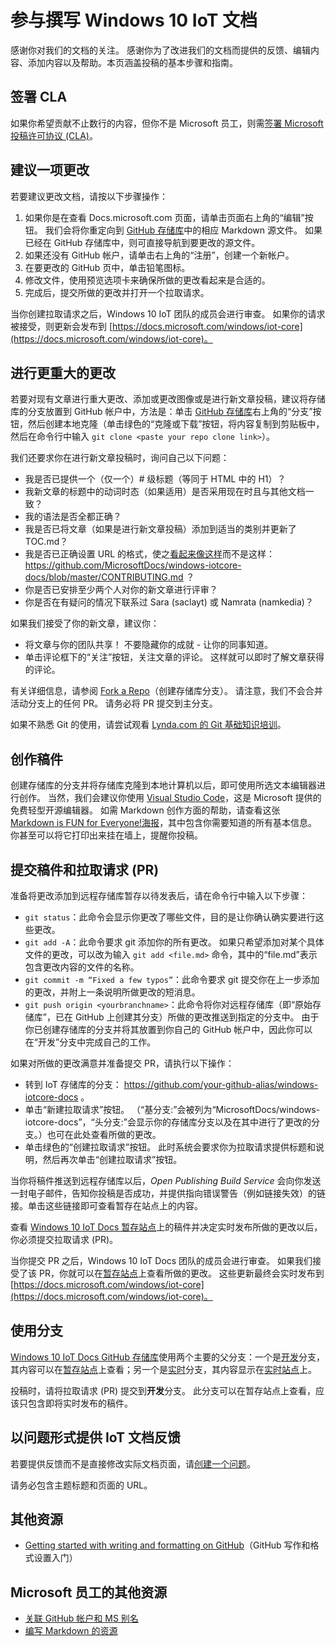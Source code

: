 # <a name="contributing-to-the-windows-10-iot-documentation"></a>参与撰写 Windows 10 IoT 文档

感谢你对我们的文档的关注。 感谢你为了改进我们的文档而提供的反馈、编辑内容、添加内容以及帮助。本页涵盖投稿的基本步骤和指南。

## <a name="sign-a-cla"></a>签署 CLA

如果你希望贡献不止数行的内容，但你不是 Microsoft 员工，则需[签署 Microsoft 投稿许可协议 (CLA)](https://cla.microsoft.com/)。 

## <a name="proposing-a-change"></a>建议一项更改

若要建议更改文档，请按以下步骤操作：

1. 如果你是在查看 Docs.microsoft.com 页面，请单击页面右上角的“编辑”按钮。  我们会将你重定向到 [GitHub 存储库](https://github.com/MicrosoftDocs/windows-iotcore-docs)中的相应 Markdown 源文件。  如果已经在 GitHub 存储库中，则可直接导航到要更改的源文件。
2. 如果还没有 GitHub 帐户，请单击右上角的“注册”，创建一个新帐户。
3. 在要更改的 GitHub 页中，单击铅笔图标。 
4. 修改文件，使用预览选项卡来确保所做的更改看起来是合适的。
5. 完成后，提交所做的更改并打开一个拉取请求。

当你创建拉取请求之后，Windows 10 IoT 团队的成员会进行审查。 如果你的请求被接受，则更新会发布到 [https://docs.microsoft.com/windows/iot-core](https://docs.microsoft.com/windows/iot-core)。

## <a name="making-more-substantial-changes"></a>进行更重大的更改

若要对现有文章进行重大更改、添加或更改图像或是进行新文章投稿，建议将存储库的分支放置到 GitHub 帐户中，方法是：单击 [GitHub 存储库](https://github.com/MicrosoftDocs/windows-iotcore-docs)右上角的“分支”按钮，然后创建本地克隆（单击绿色的“克隆或下载”按钮，将内容复制到剪贴板中，然后在命令行中输入 `git clone <paste your repo clone link>`）。

我们还要求你在进行新文章投稿时，询问自己以下问题：
* 我是否已提供一个（仅一个）# 级标题（等同于 HTML 中的 H1）？ 
* 我新文章的标题中的动词时态（如果适用）是否采用现在时且与其他文档一致？
* 我的语法是否全都正确？
* 我是否已将文章（如果是进行新文章投稿）添加到适当的类别并更新了 TOC.md？
* 我是否已正确设置 URL 的格式，使之[看起来像这样](https://github.com/MicrosoftDocs/windows-iotcore-docs/blob/master/CONTRIBUTING.md)而不是这样： https://github.com/MicrosoftDocs/windows-iotcore-docs/blob/master/CONTRIBUTING.md ？
* 你是否已安排至少两个人对你的新文章进行评审？
* 你是否在有疑问的情况下联系过 Sara (saclayt) 或 Namrata (namkedia)？

如果我们接受了你的新文章，建议你：
* 将文章与你的团队共享！ 不要隐藏你的成就 - 让你的同事知道。
* 单击评论框下的“关注”按钮，关注文章的评论。 这样就可以即时了解文章获得的评论。

有关详细信息，请参阅 [Fork a Repo](https://help.github.com/articles/fork-a-repo/)（创建存储库分支）。 请注意，我们不会合并活动分支上的任何 PR。 请务必将 PR 提交到主分支。

如果不熟悉 Git 的使用，请尝试观看 [Lynda.com 的 Git 基础知识培训](https://www.lynda.com/Git-tutorials/Git-Essential-Training/100222-2.html)。

## <a name="authoring-your-contribution"></a>创作稿件

创建存储库的分支并将存储库克隆到本地计算机以后，即可使用所选文本编辑器进行创作。  当然，我们会建议你使用 [Visual Studio Code](https://code.visualstudio.com/)，这是 Microsoft 提供的免费轻型开源编辑器。 如需 Markdown 创作方面的帮助，请查看这张 [Markdown is FUN for Everyone!海报](windows-iotcore/media/DocsMarkdownPoster.pdf)，其中包含你需要知道的所有基本信息。 你甚至可以将它打印出来挂在墙上，提醒你投稿。 

## <a name="submitting-your-contribution-and-filing-a-pull-request-pr"></a>提交稿件和拉取请求 (PR)

准备将更改添加到远程存储库暂存以待发表后，请在命令行中输入以下步骤：
- `git status`：此命令会显示你更改了哪些文件，目的是让你确认确实要进行这些更改。 
- `git add -A`：此命令要求 git 添加你的所有更改。 如果只希望添加对某个具体文件的更改，可以改为输入 `git add <file.md>` 命令，其中的“file.md”表示包含更改内容的文件的名称。
- `git commit -m “Fixed a few typos”`：此命令要求 git 提交你在上一步添加的更改，并附上一条说明所做更改的短消息。
- `git push origin <yourbranchname>`：此命令将你对远程存储库（即“原始存储库”，已在 GitHub 上创建其分支）所做的更改推送到指定的分支中。 由于你已创建存储库的分支并将其放置到你自己的 GitHub 帐户中，因此你可以在“开发”分支中完成自己的工作。 

如果对所做的更改满意并准备提交 PR，请执行以下操作：
- 转到 IoT 存储库的分支： https://github.com/your-github-alias/windows-iotcore-docs 。
- 单击“新建拉取请求”按钮。 （“基分支:”会被列为“MicrosoftDocs/windows-iotcore-docs”，“头分支:”会显示你的存储库分支以及在其中进行了更改的分支。）也可在此处查看所做的更改。 
- 单击绿色的“创建拉取请求”按钮。 此时系统会要求你为拉取请求提供标题和说明，然后再次单击“创建拉取请求”按钮。

当你将稿件推送到远程存储库以后，*Open Publishing Build Service* 会向你发送一封电子邮件，告知你投稿是否成功，并提供指向错误警告（例如链接失效）的链接。单击这些链接即可查看暂存在站点上的内容。

查看 [Windows 10 IoT Docs 暂存站点](https://review.docs.microsoft.com/en-us/windows/iot-core/)上的稿件并决定实时发布所做的更改以后，你必须提交拉取请求 (PR)。

当你提交 PR 之后，Windows 10 IoT Docs 团队的成员会进行审查。 如果我们接受了该 PR，你就可以在[暂存站点](https://review.docs.microsoft.com/en-us/windows/iot-core)上查看所做的更改。 这些更新最终会实时发布到 [https://docs.microsoft.com/windows/iot-core](https://docs.microsoft.com/windows/iot-core)。

## <a name="working-with-branches"></a>使用分支

[Windows 10 IoT Docs GitHub 存储库](https://github.com/MicrosoftDocs/windows-iotcore-docs)使用两个主要的父分支：一个是[开发](https://github.com/MicrosoftDocs/windows-iotcore-docs/tree/develop)分支，其内容可以在[暂存站点](https://review.docs.microsoft.com/en-us/windows/iot-core)上查看；另一个是[实时](https://github.com/MicrosoftDocs/windows-iotcore-docs/tree/live)分支，其内容显示在[实时站点](https://docs.microsoft.com/windows/iot-core)上。 

投稿时，请将拉取请求 (PR) 提交到**开发**分支。 此分支可以在暂存站点上查看，应该只包含即将实时发布的稿件。

## <a name="using-issues-to-provide-feedback-on-iot-documentation"></a>以问题形式提供 IoT 文档反馈

若要提供反馈而不是直接修改实际文档页面，请[创建一个问题](https://github.com/MicrosoftDocs/windows-iotcore-docs/issues)。

请务必包含主题标题和页面的 URL。

## <a name="additional-resources"></a>其他资源
- [Getting started with writing and formatting on GitHub](https://help.github.com/articles/getting-started-with-writing-and-formatting-on-github/)（GitHub 写作和格式设置入门）

## <a name="additional-resources-for-microsoft-employees"></a>Microsoft 员工的其他资源
- [关联 GitHub 帐户和 MS 别名](https://review.docs.microsoft.com/en-us/windows-authoring-guide/github-account#2-connect-your-github-account-and-ms-alias-on-the-microsoft-open-source-portal)
- [编写 Markdown 的资源](https://review.docs.microsoft.com/en-us/windows-authoring-guide/writing-guidance/writing-markdown)

